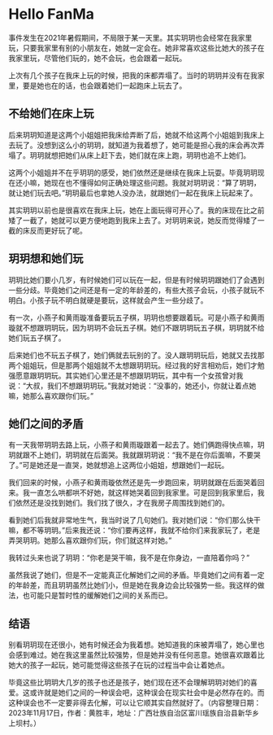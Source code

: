 # Hello FanMa 

事件发生在2021年暑假期间，不局限于某一天里。其实玥玥也会经常在我家里玩，只要我家里有别的小朋友在，她就一定会在。她非常喜欢这些比她大的孩子在我家里玩，尽管他们玩的，她不会玩，也会跟着一起玩。

上次有几个孩子在我床上玩的时候，把我的床都弄塌了。当时的玥玥并没有在我家里，要是她也在的话，也会跟着她们一起跑床上玩去了。

## 不给她们在床上玩

后来玥玥知道是这两个小姐姐把我床给弄断了后，她就不给这两个小姐姐到我床上去玩了。没想到这么小的玥玥，就知道为我着想了，她可能是担心我的床会再次弄塌了。玥玥就想把她们从床上赶下去，她们就在床上跑，玥玥也追不上她们。

这两个小姐姐并不在乎玥玥的感受，她们依然还是继续在我床上玩耍。毕竟玥玥现在还小嘛，她现在也不懂得如何正确处理这些问题。我就对玥玥说：“算了玥玥，就让她们玩去吧。”玥玥最后也拿她人没办法，就跟她们一起在我床上玩起来了。

其实玥玥以前也是很喜欢在我床上玩，她在上面玩得可开心了。我的床现在比之前矮了一截了，她就可以更方便地跑到我床上去了。对玥玥来说，她反而觉得矮了一截的床反而更好玩了呢。

## 玥玥想和她们玩

玥玥比她们要小几岁，有时候她们可以玩在一起，但是有时候玥玥跟她们了会遇到一些分歧。毕竟她们之间还是有一定的年龄差的，有些大孩子会玩，小孩子就玩不明白。小孩子玩不明白就硬是要玩，这样就会产生一些分歧了。

有一次，小燕子和黄雨璇准备要玩五子棋，玥玥也想要跟着玩。可是小燕子和黄雨璇就不想跟玥玥玩，因为玥玥不会玩五子棋。她们不跟玥玥玩五子棋，玥玥就不给她们玩五子棋了。

后来她们也不玩五子棋了，她们俩就去玩别的了。没人跟玥玥玩后，她就又去找那两个姐姐玩，但是那两个姐姐就不太想跟玥玥玩。经过我的好言相劝后，她们才勉强愿意跟玥玥玩。其实她们心里还是不想跟玥玥玩，其中有一个女孩曾对我说：“大叔，我们不想跟玥玥玩。”我就对她说：“没事的，她还小，你就让着点她嘛，她那么喜欢跟你们玩。”

## 她们之间的矛盾

有一天我带玥玥去路上玩，小燕子和黄雨璇跟着一起去了。她们俩跑得快点嘛，玥玥就跟不上她们，玥玥就在后面哭。我就跟玥玥说：“我不是在你后面嘛，不要哭了。”可是她还是一直哭，她就想追上这两位小姐姐，想跟她们一起玩。

我们回来的时候，小燕子和黄雨璇依然还是先一步跑回来，玥玥就跟在后面哭着回来。我一直怎么哄都哄不好她，就这样她哭着回到我家里。可是回到我家里后，我们依然还是没找到她们。我们找了很久，才在我房子周围找到她们的。

看到她们后我就非常地生气，我当时说了几句她们。我对她们说：“你们那么快干嘛，都不等玥玥。”后来我还说：“你们要再这样，我就不给你们来我家玩了，老是弄哭玥玥。她那么喜欢跟你们玩，你们就这样对她。”

我转过头来也说了玥玥：“你老是哭干嘛，我不是在你身边，一直陪着你吗？”

虽然我说了她们，但是不一定能真正化解她们之间的矛盾。毕竟她们之间有着一定的年龄差，而且玥玥虽然比她们小，但是她在我身边会比较强势一些。我这样的做法，也可能只是暂时性的缓解她们之间的关系而已。

## 结语

别看玥玥现在还很小，她有时候还会为我着想。她知道我的床被弄塌了，她心里也会感到难过。她在我这里虽然比较强势，但是她并没有任何恶意。她很喜欢跟着比她大的孩子一起玩，她可能觉得这些孩子在玩的过程当中会让着她点。

毕竟这些比玥玥大几岁的孩子也还是孩子，她们现在还不会理解玥玥对她们的喜爱。这或许就是她们之间的一种误会吧，这种误会在现实社会中是必然存在的。而这种误会也不一定要非得去化解，可以让它顺其实自然就好了。（内容整理日期：2023年11月17日，作者：黄胜丰，地址：广西壮族自治区富川瑶族自治县新华乡上坝村。）